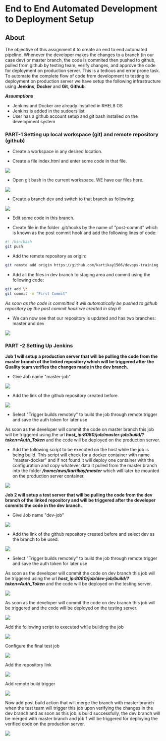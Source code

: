 # End to End Automated Development to Deployment Setup
## About ##
The objective of this assignment it to create an end to end automated pipeline. Whenever the developer makes the changes to a branch (in our case dev) or master branch, the code is commited then pushed to github, pulled from github by testing team, verify changes, and approve the code for deployment on production server. This is a tedious and error prone task. To automate the complete flow of code from development to testing to deployment on production server we have setup the following infrastructure using **Jenkins**, **Docker** and **Git**, **Github**.

_**Assumptions**_
* Jenkins and Docker are already installed in RHEL8 OS
* Jenkins is added in the sudoers list
* User has a github account setup and git bash installed on the development system

### PART-1 Setting up local workspace (git) and remote repository (github)

* Create a workspace in any desired location.

* Create a file index.html and enter some code in that file.

![](https://github.com/kartikay1506/devops-trainin-assignment/blob/master/images/2020-05-06%20(17).png)

* Open git bash in the current workspace. WE have our files here.

![](https://github.com/kartikay1506/devops-trainin-assignment/blob/master/images/2020-05-06%20(16).png)

* Create a branch dev and switch to that branch as following:

![](https://github.com/kartikay1506/devops-trainin-assignment/blob/master/images/2020-05-06%20(19).png)

* Edit some code in this branch.

* Create file in the folder .git/hooks by the name of &quot;post-commit&quot; which is known as the post commit hook and add the following lines of code:

```bash
#! /bin/bash
git push
```

* Add the remote repository as origin:
```bash
git remote add origin https://github.com/kartikay1506/devops-training
```

*  Add all the files in dev branch to staging area and commit using the following code:
```bash
git add \*
git commit -m "First Commit"
```
_As soon as the code is committed it will automatically be pushed to github repository by the post commit hook we created in step 6_

* We can now see that our repository is updated and has two branches: master and dev

![](https://github.com/kartikay1506/devops-trainin-assignment/blob/master/images/2020-05-06%20(29).png)


### PART -2 Setting Up Jenkins
**Job 1 will setup a production server that will be pulling the code from the master branch of the linked repository which will be triggered after the Quality team verifies the changes made in the dev branch.**


* Give Job name &quot;master-job&quot;

![](https://github.com/kartikay1506/devops-trainin-assignment/blob/master/images/2020-05-06%20(2).png)

* Add the link of the github repository created before.

![](https://github.com/kartikay1506/devops-trainin-assignment/blob/master/images/2020-05-06%20(3).png)

* Select &quot;Trigger builds remotely&quot; to build the job through remote trigger and save the auth token for later use

As soon as the developer will commit the code on master branch this job will be triggered using the url _**host_ip:8080/job/master-job/build/?token=Auth_Token**_ and the code will be deployed on the production server.

* Add the following script to be executed on the host while the job is being build.
This script will check for a docker container with name &quot;master-docker&quot; and if not found it will deploy one container with the configuration and copy whatever data it pulled from the master branch into the folder _**/home/aws/kartikay/master**_ which will later be mounted on the production server container.

![](https://github.com/kartikay1506/devops-trainin-assignment/blob/master/images/2020-05-06%20(9).png)


**Job 2 will setup a test server that will be pulling the code from the dev branch of the linked repository and will be triggered after the developer commits the code in the dev branch.**


* Give Job name &quot;dev-job&quot;

![](https://github.com/kartikay1506/devops-trainin-assignment/blob/master/images/2020-05-06%20(11).png)

*  Add the link of the github repository created before and select dev as the branch to be used.

![](https://github.com/kartikay1506/devops-trainin-assignment/blob/master/images/2020-05-06%20(12).png)

*  Select &quot;Trigger builds remotely&quot; to build the job through remote trigger and save the auth token for later use

As soon as the developer will commit the code on dev branch this job will be triggered using the url _**host_ip:8080/job/dev-job/build/?token=Auth_Token**_ and the code will be deployed on the testing server.

![](https://github.com/kartikay1506/devops-trainin-assignment/blob/master/images/2020-05-06%20(13).png)

As soon as the developer will commit the code on dev branch this job will be triggered and the code will be deployed on the testing server.

![](https://github.com/kartikay1506/devops-trainin-assignment/blob/master/images/2020-05-06%20(29).png)

Add the following script to executed while building the job

![](https://github.com/kartikay1506/devops-trainin-assignment/blob/master/images/2020-05-06%20(29).png)

Configure the final test job

![](https://github.com/kartikay1506/devops-trainin-assignment/blob/master/images/2020-05-06%20(29).png)

Add the repository link

![](https://github.com/kartikay1506/devops-trainin-assignment/blob/master/images/2020-05-06%20(29).png)

Add remote build trigger

![](https://github.com/kartikay1506/devops-trainin-assignment/blob/master/images/2020-05-06%20(29).png)

Now add post build action that will merge the branch with master branch when the test team will trigger this job upon verifying the changes in the dev branch and as soon as this job is build successfully, the dev branch will be merged with master branch and job 1 will be triggered for deploying the verified code on the production server.

![](https://github.com/kartikay1506/devops-trainin-assignment/blob/master/images/2020-05-06%20(29).png)
